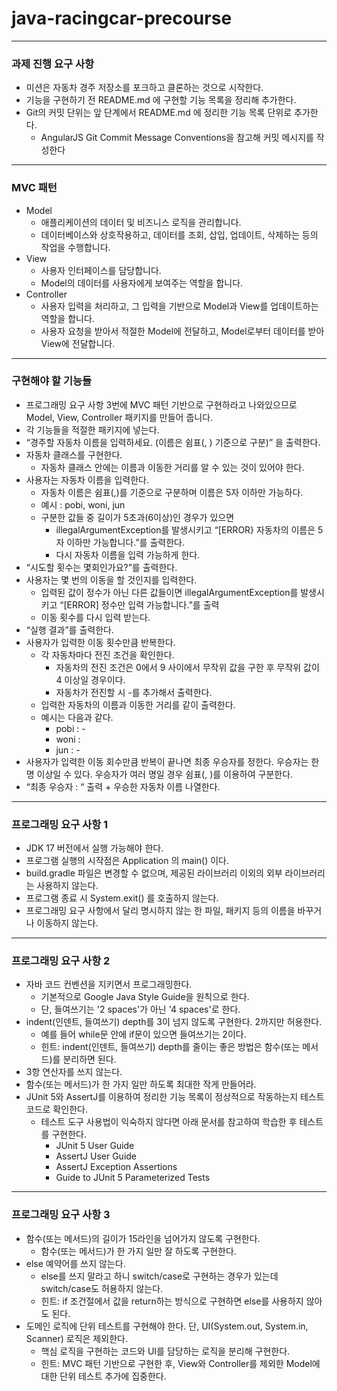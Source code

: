 # java-racingcar-precourse

***

### 과제 진행 요구 사항

- 미션은 자동차 경주 저장소를 포크하고 클론하는 것으로 시작한다.
- 기능을 구현하기 전 README.md 에 구현할 기능 목록을 정리해 추가한다.
- Git의 커밋 단위는 앞 단계에서 README.md 에 정리한 기능 목록 단위로 추가한다.
    - AngularJS Git Commit Message Conventions을 참고해 커밋 메시지를 작성한다

***
### MVC 패턴
- Model
  - 애플리케이션의 데이터 및 비즈니스 로직을 관리합니다.
  - 데이터베이스와 상호작용하고, 데이터를 조회, 삽입, 업데이트, 삭제하는 등의 작업을 수행합니다.
- View
  - 사용자 인터페이스를 담당합니다.
  - Model의 데이터를 사용자에게 보여주는 역할을 합니다.
- Controller
  - 사용자 입력을 처리하고, 그 입력을 기반으로 Model과 View를 업데이트하는 역할을 합니다.
  - 사용자 요청을 받아서 적절한 Model에 전달하고, Model로부터 데이터를 받아 View에 전달합니다.
***
### 구현해야 할 기능들
- 프로그래밍 요구 사항 3번에 MVC 패턴 기반으로 구현하라고 나와있으므로 Model, View, Controller 패키지를 만들어 줍니다.
- 각 기능들을 적절한 패키지에 넣는다.
- “경주할 자동차 이름을 입력하세요. (이름은 쉼표(, ) 기준으로 구분)” 을 출력한다.
- 자동차 클래스를 구현한다.
    - 자동차 클래스 안에는 이름과 이동한 거리를 알 수 있는 것이 있어야 한다.
- 사용자는 자동차 이름을 입력한다.
    - 자동차 이름은 쉼표(,)를 기준으로 구분하며 이름은 5자 이하만 가능하다.
    - 예시 : pobi, woni, jun
    - 구분한 값들 중 길이가 5초과(6이상)인 경우가 있으면
        - illegalArgumentException를 발생시키고 “[ERROR} 자동차의 이름은 5자 이하만 가능합니다.”를 출력한다.
        - 다시 자동차 이름을 입력 가능하게 한다.
- “시도할 횟수는 몇회인가요?”를 출력한다.
- 사용자는 몇 번의 이동을 할 것인지를 입력한다.
    - 입력된 값이 정수가 아닌 다른 값들이면 illegalArgumentException를 발생시키고 “[ERROR] 정수만 입력 가능합니다.”를 출력
    - 이동 횟수를 다시 입력 받는다.
- “실행 결과”를 출력한다.
- 사용자가 입력한 이동 횟수만큼 반복한다.
    - 각 자동차마다 전진 조건을 확인한다.
        - 자동차의 전진 조건은 0에서 9 사이에서 무작위 값을 구한 후 무작위 값이 4 이상일 경우이다.
        - 자동차가 전진할 시 -를 추가해서 출력한다.
    - 입력한 자동차의 이름과 이동한 거리를 같이 출력한다.
    - 예시는 다음과 같다.
        - pobi : -
        - woni :
        - jun : -
- 사용자가 입력한 이동 회수만큼 반복이 끝나면 최종 우승자를 정한다. 우승자는 한 명 이상일 수 있다. 우승자가 여러 명일 경우 쉼표(, )를 이용하여 구분한다.
- “최종 우승자 : “ 출력 + 우승한 자동차 이름 나열한다.

***

### 프로그래밍 요구 사항 1

- JDK 17 버전에서 실행 가능해야 한다.
- 프로그램 실행의 시작점은 Application 의 main() 이다.
- build.gradle 파일은 변경할 수 없으며, 제공된 라이브러리 이외의 외부 라이브러리는 사용하지 않는다.
- 프로그램 종료 시 System.exit() 를 호출하지 않는다.
- 프로그래밍 요구 사항에서 달리 명시하지 않는 한 파일, 패키지 등의 이름을 바꾸거나 이동하지 않는다.

***

### 프로그래밍 요구 사항 2

- 자바 코드 컨벤션을 지키면서 프로그래밍한다.
    - 기본적으로 Google Java Style Guide을 원칙으로 한다.
    - 단, 들여쓰기는 '2 spaces'가 아닌 '4 spaces'로 한다.
- indent(인덴트, 들여쓰기) depth를 3이 넘지 않도록 구현한다. 2까지만 허용한다.
    - 예를 들어 while문 안에 if문이 있으면 들여쓰기는 2이다.
    - 힌트: indent(인덴트, 들여쓰기) depth를 줄이는 좋은 방법은 함수(또는 메서드)를 분리하면 된다.
- 3항 연산자를 쓰지 않는다.
- 함수(또는 메서드)가 한 가지 일만 하도록 최대한 작게 만들어라.
- JUnit 5와 AssertJ를 이용하여 정리한 기능 목록이 정상적으로 작동하는지 테스트 코드로 확인한다.
    - 테스트 도구 사용법이 익숙하지 않다면 아래 문서를 참고하여 학습한 후 테스트를 구현한다.
        - JUnit 5 User Guide
        - AssertJ User Guide
        - AssertJ Exception Assertions
        - Guide to JUnit 5 Parameterized Tests

***

### 프로그래밍 요구 사항 3

- 함수(또는 메서드)의 길이가 15라인을 넘어가지 않도록 구현한다.
    - 함수(또는 메서드)가 한 가지 일만 잘 하도록 구현한다.
- else 예약어를 쓰지 않는다.
    - else를 쓰지 말라고 하니 switch/case로 구현하는 경우가 있는데 switch/case도 허용하지 않는다.
    - 힌트: if 조건절에서 값을 return하는 방식으로 구현하면 else를 사용하지 않아도 된다.
- 도메인 로직에 단위 테스트를 구현해야 한다. 단, UI(System.out, System.in, Scanner) 로직은 제외한다.
    - 핵심 로직을 구현하는 코드와 UI를 담당하는 로직을 분리해 구현한다.
    - 힌트: MVC 패턴 기반으로 구현한 후, View와 Controller를 제외한 Model에 대한 단위 테스트 추가에 집중한다.